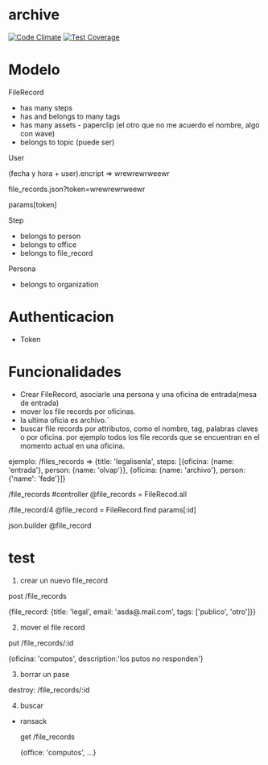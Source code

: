 archive
=======

[![Code Climate](https://codeclimate.com/github/noili/archive/badges/gpa.svg)](https://codeclimate.com/github/noili/archive)
[![Test Coverage](https://codeclimate.com/github/noili/archive/badges/coverage.svg)](https://codeclimate.com/github/noili/archive)

# Modelo

FileRecord
- has many steps
- has and belongs to many tags
- has many assets - paperclip (el otro que no me acuerdo el nombre, algo con wave)
- belongs to topic (puede ser)

User

(fecha y hora + user).encript => wrewrewrweewr

file_records.json?token=wrewrewrweewr

params[token]

Step
- belongs to person
- belongs to office
- belongs to file_record

Persona
- belongs to organization

# Authenticacion

- Token

# Funcionalidades
- Crear FileRecord, asociarle una persona y una oficina de entrada(mesa de entrada)
- mover los file records por oficinas.
- la ultima oficia es archivo.´
- buscar file records por attributos, como el nombre, tag, palabras claves o por oficina.
por ejemplo todos los file records que se encuentran en el momento actual en una oficina.

ejemplo:
/files_records
 => {title: 'legalisenla',
     steps: [{oficina: {name: 'entrada'}, person: {name: 'olvap'}},
             {oficina: {name: 'archivo'}, person: {'name': 'fede'}]}

/file_records
#controller
@file_records = FileRecod.all

/file_record/4
@file_record = FileRecord.find params[:id]

json.builder @file_record


# test
1. crear un nuevo file_record

post /file_records

  {file_record: {title: 'legal', email: 'asda@.mail.com', tags: ['publico', 'otro']}}

2. mover el file record

 put /file_records/:id
 
  {oficina: 'computos', description:'los putos no responden'}

3. borrar un pase

  destroy: /file_records/:id

4. buscar

- ransack

  get /file_records
   
   {office: 'computos', ...}
